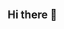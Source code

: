 ## Hi there 👋

<!--
**Gustavo22012009/Gustavo22012009** is a ✨ _special_ ✨ repository because its `README.md` (this file) appears on your GitHub profile.

Mecãnico de bikes [WegasBike](www.wegasbike.com.br)
Curitiba/PR
15 anos
insta:@gustavo.s.w
